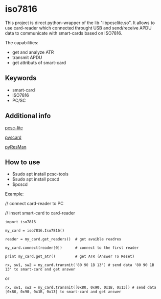# iso7816

This project is direct python-wrapper of the lib "libpcsclite.so". It allows to use card-reader which connected throught USB and send/receive APDU data to communicate with smart-cards based on ISO7816.

The capabilities:
* get and analyze ATR
* transmit APDU
* get attributs of smart-card


## Keywords
* smart-card
* ISO7816
* PC/SC

## Additional info
[pcsc-lite](https://pcsclite.apdu.fr/api/index.html)

[pyscard](https://github.com/LudovicRousseau/pyscard)

[pyResMan](https://github.com/JavaCardOS/pyResMan)

## How to use
* $sudo apt install pcsc-tools
* $sudo apt install pcscd
* $pcscd

Example:

// connect card-reader to PC

// insert smart-card to card-reader

    import iso7816

    my_card = iso7816.Iso7816()

    reader = my_card.get_readers()  # get avaible readres

    my_card.connect(reader[0])      # connect to the first reader

    print my_card.get_atr()         # get ATR (Answer To Reset)

    rx, sw1, sw2 = my_card.transmit('80 90 1B 13') # send data '80 90 1B 13' to smart-card and get answer

or

    rx, sw1, sw2 = my_card.transmit([0x80, 0x90, 0x1B, 0x13]) # send data [0x80, 0x90, 0x1B, 0x13] to smart-card and get answer

